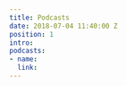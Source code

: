 ```yaml
---
title: Podcasts
date: 2018-07-04 11:40:00 Z
position: 1
intro: 
podcasts:
- name: 
  link: 
---
```


